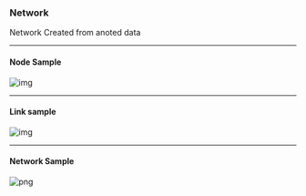 ### Network

Network Created from anoted data

------------
#### Node Sample

![img](https://github.com/BD2K-Aztec/network/blob/master/node.png?raw=true)

-----------

#### Link sample

![img](https://github.com/BD2K-Aztec/network/blob/master/link.png?raw=true)

------------------
#### Network Sample

![png](https://github.com/BD2K-Aztec/network/blob/master/ntwk.png?raw=true)
